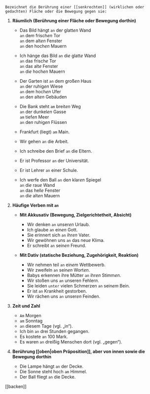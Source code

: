 	Bezeichnet die Berührung einer [[senkrechten]] (wirklichen oder gedachten) Fläche oder die Bewegung gegen sie:

1) **Räumlich (Berührung einer Fläche oder Bewegung dorthin)**  
	- Das Bild hängt `an` de*r* glatt*en* Wand  
                  `an` de*m* frisch*en* Tor  
                  `an` de*m* alt*en* Fenster  
                  `an` de*n* hoch*en* Mauern  

	-  Ich hänge das Bild `an` di*e* glatt*e* Wand  
                     `an` da*s* frisch*e* Tor  
                     `an` da*s* alt*e* Fenster  
                     `an` di*e* hoch*en* Mauern  

	-  Der Garten ist `an` de*m* groß*en* Haus  
                  `an` de*r* ruhig*en* Wiese  
                  `an` de*m* hoch*en* Ufer  
                  `an` de*n* alt*en* Gebäuden  

	- Die Bank steht `am` breit*en* Weg  
                  `an` de*r* dunkel*en* Gasse  
                  `am` tief*en* Meer  
                  `an` de*n* ruhig*en* Flüssen  

	- Frankfurt (liegt) `am` Main.  
	
	- Wir gehen `an` die Arbeit.  
	- Ich schreibe den Brief `an` die Eltern.  

	- Er ist Professor `an` der Universität.  
	- Er ist Lehrer `an` einer Schule.  

	-   Ich werfe den Ball `an` de*n* klar*en* Spiegel  
                     `an` di*e* rau*e* Wand  
                     `an` da*s* hell*e* Fenster  
                     `an` di*e* alt*en* Mauern  

2) **Häufige Verben mit `an`**  
	- **Mit Akkusativ (Bewegung, Zielgerichtetheit, Absicht)**  
		- Wir denken `an` unser*en* Urlaub.  
		- Ich glaube `an` ein*en* Gott.  
		- Sie erinnert sich `an` ihr*en* Vater.  
		- Wir gewöhnen uns `an` das neu*e* Klima.  
		- Er schreibt `an` sein*en* Freund.  

	- **Mit Dativ (statische Beziehung, Zugehörigkeit, Reaktion)**  
		- Wir nehmen teil `an` ein*em* Wettbewerb.  
		- Wir zweifeln `an` sein*en* Wort*en*.  
		- Babys erkennen ihre Mütter `an` ihr*en* Stimm*en*.  
		- Wir stoßen uns `an` unsere*n* Fehler*n*.  
		- Sie leiden `unter` vielen Schmerzen `an` sein*em* Bein.  
		- Er ist `an` Krankheit gestorben.  
		- Wir rächen uns `an` unser*en* Feinden.  

3) **Zeit und Zahl**  
	- `Am` Morgen  
	- `am` Sonntag  
	- `an` diesem Tage (vgl. „in“).  
	- Ich bin `an` drei Stunden gegangen.  
	- Es kostete `an` 100 Mark.  
	- Es waren `an` dreißig Menschen dort (vgl. „gegen“).  

4) **Berührung [[oben|oben Präposition]], aber von innen sowie die Bewegung dorthin**  
	- Die Lampe hängt `an` der Decke.  
	- Die Sonne steht hoch `am` Himmel.  
	- Der Ball fliegt `an` die Decke.  


[[backen]]